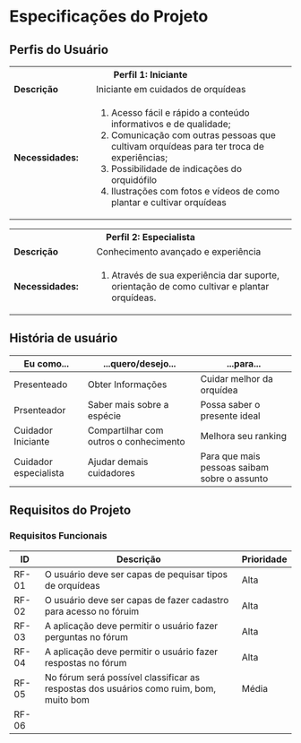 # Especificações do Projeto

## Perfis do Usuário

<table>
<tbody>
 <tr>
  <th colspan="2">Perfil 1: Iniciante </th>
  </tr>
  <td width="150px"><b>Descrição</b></td>
<td width="600px"> Iniciante em cuidados de orquídeas
<tr>
 <td><b>Necessidades:</b></td>
 <td><ol>
  <li>Acesso fácil e rápido a conteúdo informativos e de qualidade;</li>
  <li>Comunicação com outras pessoas que cultivam orquídeas para ter troca de experiências;</li>
  <li>Possibilidade de indicações do orquidófilo</li>
  <li>Ilustrações com fotos e vídeos de como plantar e cultivar orquídeas</li>
</ol>
</td>
</tr>
</tbody>
</table>
 
<table>
<tbody>
  <tr>
   <th colspan="2">Perfil 2: Especialista </th>
  </tr>
  <td width="150px"><b>Descrição</b></td>
<td width="600px"> Conhecimento avançado e experiência</td>
<tr>
 <td><b>Necessidades:</b></td>
 <td>  <ol>
  <li>Através de sua experiência dar suporte, orientação de como cultivar e plantar orquídeas.</li>
 </ol>
 </td>
 </tr>
</tbody>
</table>

 ## História de usuário

|  Eu como...        |  ...quero/desejo...        |     ...para...               |
|------------------- |----------------------------|------------------------------|
| Presenteado        | Obter Informações          | Cuidar melhor da orquídea    |
| Prsenteador        | Saber mais sobre a espécie | Possa saber o presente ideal |
| Cuidador Iniciante | Compartilhar com outros o conhecimento | Melhora seu ranking |
| Cuidador especialista | Ajudar demais cuidadores | Para que mais pessoas saibam sobre o assunto |

## Requisitos do Projeto

### Requisitos Funcionais

| ID    | Descrição                                               | Prioridade |
|-------|---------------------------------------------------------|------------|
| RF-01 | O usuário deve ser capas de pequisar tipos de orquídeas | Alta|
| RF-02 | O usuário deve ser capas de fazer cadastro para acesso no fóruim | Alta |
| RF-03 | A aplicação deve permitir o usuário fazer perguntas no fórum | Alta |
| RF-04 | A aplicação deve permitir o usuário fazer respostas no fórum | Alta |
| RF-05 | No fórum será possível classificar as respostas dos usuários como ruim, bom, muito bom | Média|
| RF-06 | 
  
